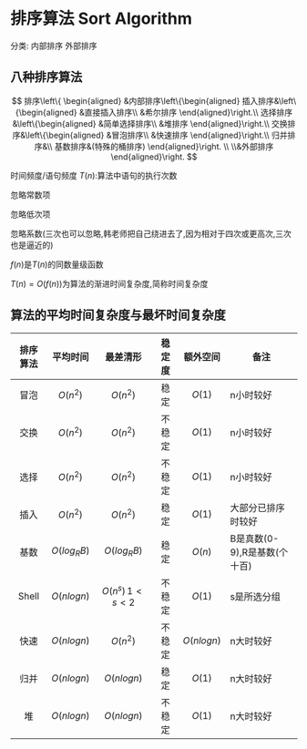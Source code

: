 # 排序算法 Sort Algorithm

分类: 内部排序 外部排序

## 八种排序算法

$$
排序\left\{
\begin{aligned}
&内部排序\left\{\begin{aligned}
            插入排序&\left\{\begin{aligned}
                        &直接插入排序\\
                        &希尔排序
                    \end{aligned}\right.\\
            选择排序&\left\{\begin{aligned}
                        &简单选择排序\\
                        &堆排序
                    \end{aligned}\right.\\
            交换排序&\left\{\begin{aligned}
                        &冒泡排序\\
                        &快速排序
                    \end{aligned}\right.\\
            归并排序&\\
            基数排序&(特殊的桶排序)
       \end{aligned}\right. \\
\\&外部排序
\end{aligned}\right.
$$

时间频度/语句频度 $T(n)$:算法中语句的执行次数

忽略常数项

忽略低次项

忽略系数(三次也可以忽略,韩老师把自己绕进去了,因为相对于四次或更高次,三次也是逼近的)

$f(n)$是$T(n)$的同数量级函数

$T(n)=O(f(n))$为算法的渐进时间复杂度,简称时间复杂度

## 算法的平均时间复杂度与最坏时间复杂度

| 排序算法 |  平均时间   |    最差清形     | 稳定度 |  额外空间  | 备注                         |
| :------: | :---------: | :-------------: | :----: | :--------: | ---------------------------- |
|   冒泡   |  $O(n^2)$   |    $O(n^2)$     |  稳定   |   $O(1)$   | n小时较好                    |
|   交换   |  $O(n^2)$   |    $O(n^2)$     |  不稳定   |   $O(1)$   | n小时较好                    |
|   选择   |  $O(n^2)$   |    $O(n^2)$     | 不稳定 |   $O(1)$   | n小时较好                    |
|   插入   |  $O(n^2)$   |    $O(n^2)$     |  稳定  |   $O(1)$   | 大部分已排序时较好           |
|   基数   | $O(log_RB)$ |   $O(log_RB)$   |  稳定  |   $O(n)$   | B是真数(0-9),R是基数(个十百) |
|  Shell   | $O(nlogn)$  | $O(n^s)\,1<s<2$ | 不稳定 |   $O(1)$   | s是所选分组                  |
|   快速   | $O(nlogn)$  |    $O(n^2)$     | 不稳定 | $O(nlogn)$ | n大时较好                    |
|   归并   | $O(nlogn)$  |   $O(nlogn)$    |  稳定  |   $O(1)$   | n大时较好                    |
|    堆    | $O(nlogn)$  |   $O(nlogn)$    | 不稳定 |   $O(1)$   | n大时较好                    |
